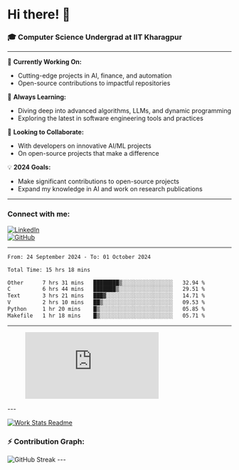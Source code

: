 # Hi there! 👋

### 🎓 Computer Science Undergrad at IIT Kharagpur

---

🔭 **Currently Working On:**  
- Cutting-edge projects in AI, finance, and automation  
- Open-source contributions to impactful repositories

🌱 **Always Learning:**  
- Diving deep into advanced algorithms, LLMs, and dynamic programming  
- Exploring the latest in software engineering tools and practices

👯 **Looking to Collaborate:**  
- With developers on innovative AI/ML projects  
- On open-source projects that make a difference

💡 **2024 Goals:**  
- Make significant contributions to open-source projects  
- Expand my knowledge in AI and work on research publications

---

### Connect with me:

[![LinkedIn](https://img.shields.io/badge/LinkedIn-0077B5?style=for-the-badge&logo=linkedin&logoColor=white)](https://www.linkedin.com/in/sesidadi)  
[![GitHub](https://img.shields.io/badge/GitHub-181717?style=for-the-badge&logo=github&logoColor=white)](https://github.com/sesiii)

---
<!--START_SECTION:waka-->

```txt
From: 24 September 2024 - To: 01 October 2024

Total Time: 15 hrs 18 mins

Other      7 hrs 31 mins   ████████▒░░░░░░░░░░░░░░░░   32.94 %
C          6 hrs 44 mins   ███████▒░░░░░░░░░░░░░░░░░   29.51 %
Text       3 hrs 21 mins   ███▓░░░░░░░░░░░░░░░░░░░░░   14.71 %
V          2 hrs 10 mins   ██▒░░░░░░░░░░░░░░░░░░░░░░   09.53 %
Python     1 hr 20 mins    █▒░░░░░░░░░░░░░░░░░░░░░░░   05.85 %
Makefile   1 hr 18 mins    █▒░░░░░░░░░░░░░░░░░░░░░░░   05.71 %
```

<!--END_SECTION:waka-->
---
<figure><embed src="https://wakatime.com/share/@81d5e6c4-c575-43e6-9a9e-85ed25517f53/42cf003a-18dd-42ef-bded-df01146821f2.svg"></embed></figure>
---

[![Work Stats Readme](https://github.com/sesiii/sesiii/actions/workflows/main.yml/badge.svg)](https://github.com/sesiii/sesiii/actions/workflows/main.yml)

### ⚡ Contribution Graph:

<img src="https://streak-stats.demolab.com/?user=sesiii&theme=radical" alt="GitHub Streak" />
---

